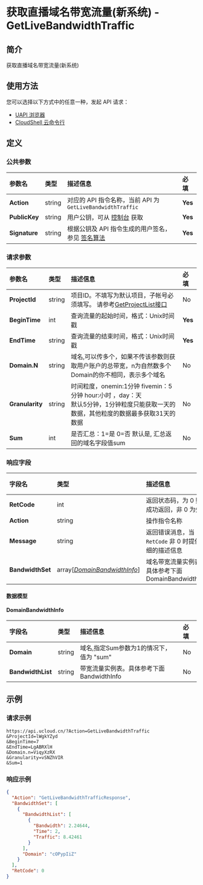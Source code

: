 # 获取直播域名带宽流量(新系统) - GetLiveBandwidthTraffic

## 简介

获取直播域名带宽流量(新系统)






## 使用方法

您可以选择以下方式中的任意一种，发起 API 请求：
- [UAPI 浏览器](https://console.ucloud.cn/uapi/detail?id=GetLiveBandwidthTraffic)
- [CloudShell 云命令行](https://shell.ucloud.cn/)


## 定义

### 公共参数

| 参数名 | 类型 | 描述信息 | 必填 |
|:---|:---|:---|:---|
| **Action**     | string  | 对应的 API 指令名称，当前 API 为 `GetLiveBandwidthTraffic`                        | **Yes** |
| **PublicKey**  | string  | 用户公钥，可从 [控制台](https://console.ucloud.cn/uapi/apikey) 获取                                             | **Yes** |
| **Signature**  | string  | 根据公钥及 API 指令生成的用户签名，参见 [签名算法](api/summary/signature.md)  | **Yes** |

### 请求参数

| 参数名 | 类型 | 描述信息 | 必填 |
|:---|:---|:---|:---|
| **ProjectId** | string | 项目ID。不填写为默认项目，子帐号必须填写。 请参考[GetProjectList接口](api/summary/get_project_list) |No|
| **BeginTime** | int | 查询流量的起始时间，格式：Unix时间戳 |**Yes**|
| **EndTime** | string | 查询流量的结束时间，格式：Unix时间戳 |**Yes**|
| **Domain.N** | string | 域名,可以传多个，如果不传该参数则获取用户账户的总带宽，n为自然数多个Domain的你不相同，表示多个域名 |No|
| **Granularity** | string | 时间粒度，onemin:1分钟 fivemin：5分钟 hour:小时 ，day：天<br />默认5分钟，1分钟粒度只能获取一天的数据，其他粒度的数据最多获取31天的数据 |No|
| **Sum** | int | 是否汇总：1=是 0=否  默认是, 汇总返回的域名字段值sum |No|

### 响应字段

| 字段名 | 类型 | 描述信息 | 必填 |
|:---|:---|:---|:---|
| **RetCode** | int | 返回状态码，为 0 则为成功返回，非 0 为失败 |**Yes**|
| **Action** | string | 操作指令名称 |**Yes**|
| **Message** | string | 返回错误消息，当 `RetCode` 非 0 时提供详细的描述信息 |No|
| **BandwidthSet** | array[[*DomainBandwidthInfo*](#DomainBandwidthInfo)] | 域名带宽流量实例表。具体参考下面DomainBandwidthInfo |**Yes**|

#### 数据模型


#### DomainBandwidthInfo

| 字段名 | 类型 | 描述信息 | 必填 |
|:---|:---|:---|:---|
| **Domain** | string | 域名,指定Sum参数为1的情况下，值为 "sum" |No|
| **BandwidthList** | string | 带宽流量实例表。具体参考下面BandwidthInfo |No|

## 示例

### 请求示例
    
```
https://api.ucloud.cn/?Action=GetLiveBandwidthTraffic
&ProjectId=lWgkYZyd
&BeginTime=7
&EndTime=LgABRXlH
&Domain.n=ViqyXzRX
&Granularity=vSNZhVIR
&Sum=1
```

### 响应示例
    
```json
{
  "Action": "GetLiveBandwidthTrafficResponse",
  "BandwidthSet": [
    {
      "BandwidthList": [
        {
          "Bandwidth": 2.24644,
          "Time": 2,
          "Traffic": 8.42461
        }
      ],
      "Domain": "cOPypIiZ"
    }
  ],
  "RetCode": 0
}
```





